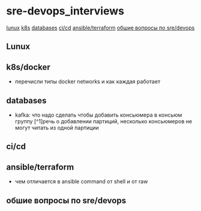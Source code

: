 # sre-devops_interviews
[lunux](#lunux)
[k8s](#k8s/docker)
[databases](#databases)
[ci/cd](#ci/cd)
[ansible/terraform](#ansible/terraform)
[обшие вопросы по sre/devops](#обшие-вопросы-по-sre/devops)

## Lunux
## k8s/docker
- перечисли типы docker networks и как каждая работает
## databases
- kafka: что надо сделать чтобы добавить консьюмера в консьюм группу 
[^1]речь о добавлении партиций, несколько консьюмеров не могут читать из одной партиции
## ci/cd
## ansible/terraform
- чем отличается в ansible command от shell и от raw
## обшие вопросы по sre/devops